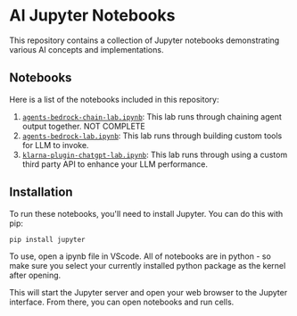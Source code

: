 # AI Jupyter Notebooks

This repository contains a collection of Jupyter notebooks demonstrating various AI concepts and implementations.

## Notebooks

Here is a list of the notebooks included in this repository:

1. [`agents-bedrock-chain-lab.ipynb`](agents-bedrock-chain-lab.ipynb): This lab runs through chaining agent output together. NOT COMPLETE
2. [`agents-bedrock-lab.ipynb`](agents-bedrock-lab.ipynb): This lab runs through building custom tools for LLM to invoke. 
3. [`klarna-plugin-chatgpt-lab.ipynb`](klarna-plugin-chatgpt-lab.ipynb): This lab runs through using a custom third party API to enhance your LLM performance.

## Installation

To run these notebooks, you'll need to install Jupyter. You can do this with pip:

```bash
pip install jupyter
```

To use, open a ipynb file in VScode. All of notebooks are in python - so make sure you select your currently installed python package as the kernel after opening.



This will start the Jupyter server and open your web browser to the Jupyter interface. From there, you can open notebooks and run cells.

